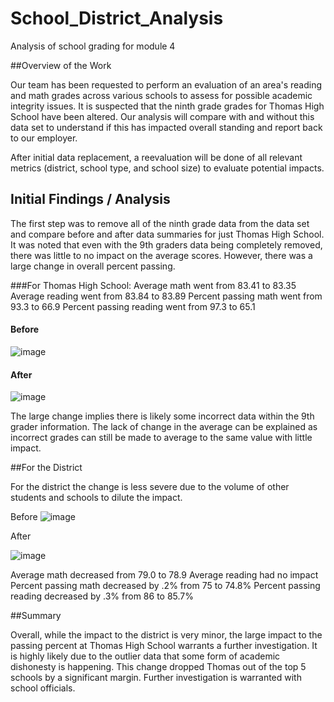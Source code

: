 # School_District_Analysis
Analysis of school grading for module 4

##Overview of the Work

Our team has been requested to perform an evaluation of an area's reading and math grades across various schools to assess for possible academic integrity issues.  It is suspected that the ninth grade grades for Thomas High School have been altered.  Our analysis will compare with and without this data set to understand if this has impacted overall standing and report back to our employer.

After initial data replacement, a reevaluation will be done of all relevant metrics (district, school type, and school size) to evaluate potential impacts.  

## Initial Findings / Analysis

The first step was to remove all of the ninth grade data from the data set and compare before and after data summaries for just Thomas High School.  It was noted that even with the 9th graders data being completely removed, there was little to no impact on the average scores.  However, there was a large change in overall percent passing.  

###For Thomas High School:
Average math went from 83.41 to 83.35
Average reading went from 83.84 to 83.89
Percent passing math went from 93.3 to 66.9
Percent passing reading went from 97.3 to 65.1

#### Before

![image](https://user-images.githubusercontent.com/107594247/179436141-e9e6c46c-b9c1-4516-8e44-96bee11d0a61.png)

#### After

![image](https://user-images.githubusercontent.com/107594247/179436096-a4c8fd95-56da-4acf-8ced-4868cd6306ff.png)


The large change implies there is likely some incorrect data within the 9th grader information.  The lack of change in the average can be explained as incorrect grades can still be made to average to the same value with little impact.

##For the District

For the district the change is less severe due to the volume of other students and schools to dilute the impact.  

Before
![image](https://user-images.githubusercontent.com/107594247/179436351-b639bebf-f6fa-4911-98bc-20f1f336d1e0.png)

After

![image](https://user-images.githubusercontent.com/107594247/179436379-3822b60b-5bf0-411c-9e7e-21ee479cccdc.png)

Average math decreased from 79.0 to 78.9
Average reading had no impact
Percent passing math decreased by .2% from 75 to 74.8%
Percent passing reading decreased by .3% from 86 to 85.7%


##Summary

Overall, while the impact to the district is very minor, the large impact to the passing percent at Thomas High School warrants a further investigation.  It is highly likely due to the outlier data that some form of academic dishonesty is happening.  This change dropped Thomas out of the top 5 schools by a significant margin.  Further investigation is warranted with school officials.  
